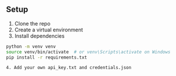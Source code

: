 ## Setup

1. Clone the repo
2. Create a virtual environment
3. Install dependencies

```bash
python -m venv venv
source venv/bin/activate  # or venv\Scripts\activate on Windows
pip install -r requirements.txt

4. Add your own api_key.txt and credentials.json


